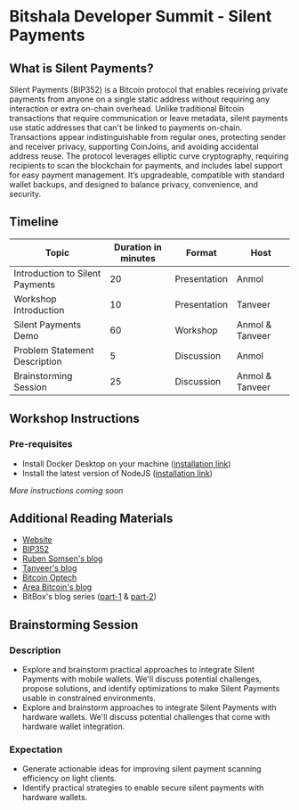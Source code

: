 # Bitshala Developer Summit - Silent Payments

## What is Silent Payments?

Silent Payments (BIP352) is a Bitcoin protocol that enables receiving private payments from anyone on a single static address without requiring any interaction or extra on-chain overhead. Unlike traditional Bitcoin transactions that require communication or leave metadata, silent payments use static addresses that can't be linked to payments on-chain. Transactions appear indistinguishable from regular ones, protecting sender and receiver privacy, supporting CoinJoins, and avoiding accidental address reuse. The protocol leverages elliptic curve cryptography, requiring recipients to scan the blockchain for payments, and includes label support for easy payment management. It’s upgradeable, compatible with standard wallet backups, and designed to balance privacy, convenience, and security.


## Timeline

| Topic                            | Duration in minutes   | Format       | Host            |
| -------------------------------- | --------------------- | ------------ | --------------- |
| Introduction to Silent Payments  | 20                    | Presentation | Anmol           |
| Workshop Introduction            | 10                    | Presentation | Tanveer         |
| Silent Payments Demo             | 60                    | Workshop     | Anmol & Tanveer |
| Problem Statement Description    | 5                     | Discussion   | Anmol           |
| Brainstorming Session            | 25                    | Discussion   | Anmol & Tanveer |

## Workshop Instructions

### Pre-requisites

- Install Docker Desktop on your machine ([installation link](https://www.docker.com))
- Install the latest version of NodeJS ([installation link](https://nodejs.org/en/download))

_More instructions coming soon_

## Additional Reading Materials

- [Website](https://silentpayments.xyz)
- [BIP352](https://github.com/bitcoin/bips/blob/master/bip-0352.mediawiki)
- [Ruben Somsen's blog](https://gist.github.com/RubenSomsen/c43b79517e7cb701ebf77eec6dbb46b8)
- [Tanveer's blog](https://gist.github.com/notTanveer/129868e2c039cda3ff13d1b7547a02df)
- [Bitcoin Optech](https://bitcoinops.org/en/topics/silent-payments/)
- [Area Bitcoin's blog](https://blog.areabitcoin.co/silent-payments/)
- BitBox's blog series ([part-1](https://bitbox.swiss/blog/understanding-silent-payments-part-one/) & [part-2](https://bitbox.swiss/blog/understanding-silent-payments-part-two/))

## Brainstorming Session

### Description

- Explore and brainstorm practical approaches to integrate Silent Payments with mobile wallets. We'll discuss potential challenges, propose solutions, and identify optimizations to make Silent Payments usable in constrained environments.
- Explore and brainstorm approaches to integrate Silent Payments with hardware wallets. We'll discuss potential challenges that come with hardware wallet integration.

### Expectation

- Generate actionable ideas for improving silent payment scanning efficiency on light clients.
- Identify practical strategies to enable secure silent payments with hardware wallets.


